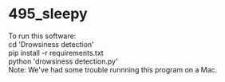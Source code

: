 # 495_sleepy
To run this software:  
cd 'Drowsiness detection'  
pip install -r requirements.txt   
python 'drowsiness detection.py'  
Note: We've had some trouble runnning this program on a Mac.
